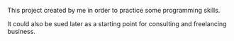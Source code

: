 This project created by me in order to practice some programming skills.

It could also be sued later as a starting point for consulting and freelancing business.
